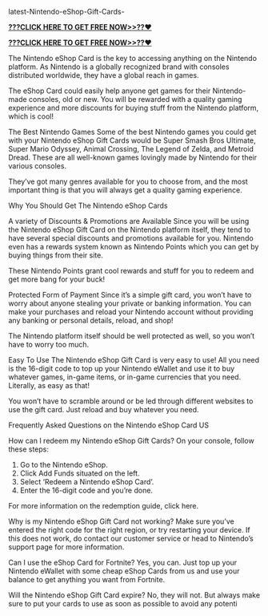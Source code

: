  latest-Nintendo-eShop-Gift-Cards-


 **[???CLICK HERE TO GET FREE NOW>>??❤️](https://cutt.ly/SeVJN6y3)**

**[???CLICK HERE TO GET FREE NOW>>??❤️](https://cutt.ly/SeVJN6y3)**

The Nintendo eShop Card is the key to accessing anything on the Nintendo platform. As Nintendo is a globally recognized brand with consoles distributed worldwide, they have a global reach in games.

The eShop Card could easily help anyone get games for their Nintendo-made consoles, old or new. You will be rewarded with a quality gaming experience and more discounts for buying stuff from the Nintendo platform, which is cool!

The Best Nintendo Games
Some of the best Nintendo games you could get with your Nintendo eShop Gift Cards would be Super Smash Bros Ultimate, Super Mario Odyssey, Animal Crossing, The Legend of Zelda, and Metroid Dread. These are all well-known games lovingly made by Nintendo for their various consoles.

They’ve got many genres available for you to choose from, and the most important thing is that you will always get a quality gaming experience.

Why You Should Get The Nintendo eShop Cards

A variety of Discounts & Promotions are Available
Since you will be using the Nintendo eShop Gift Card on the Nintendo platform itself, they tend to have several special discounts and promotions available for you. Nintendo even has a rewards system known as Nintendo Points which you can get by buying things from their site.

These Nintendo Points grant cool rewards and stuff for you to redeem and get more bang for your buck!

Protected Form of Payment
Since it’s a simple gift card, you won’t have to worry about anyone stealing your private or banking information. You can make your purchases and reload your Nintendo account without providing any banking or personal details, reload, and shop!

The Nintendo platform itself should be well protected as well, so you won’t have to worry too much.

Easy To Use
The Nintendo eShop Gift Card is very easy to use! All you need is the 16-digit code to top up your Nintendo eWallet and use it to buy whatever games, in-game items, or in-game currencies that you need. Literally, as easy as that!

You won’t have to scramble around or be led through different websites to use the gift card. Just reload and buy whatever you need.

Frequently Asked Questions on the Nintendo eShop Card US

How can I redeem my Nintendo eShop Gift Cards?
On your console, follow these steps:
1. Go to the Nintendo eShop.
2. Click Add Funds situated on the left.
3. Select ‘Redeem a Nintendo eShop Card’.
4. Enter the 16-digit code and you’re done.

For more information on the redemption guide, click here.

Why is my Nintendo eShop Gift Card not working?
Make sure you’ve entered the right code for the right region, or try restarting your device. If this does not work, do contact our customer service or head to Nintendo’s support page for more information.

Can I use the eShop Card for Fortnite?
Yes, you can. Just top up your Nintendo eWallet with some cheap eShop Cards from us and use your balance to get anything you want from Fortnite.

Will the Nintendo eShop Gift Card expire?
No, they will not. But always make sure to put your cards to use as soon as possible to avoid any potenti

